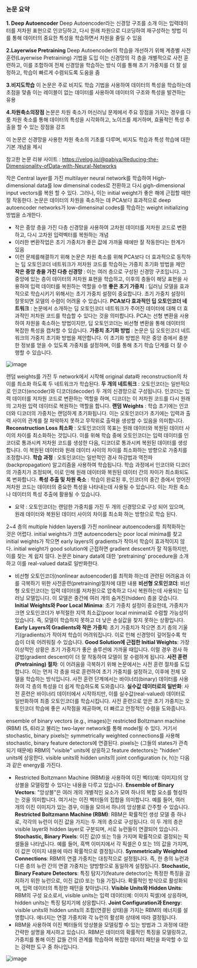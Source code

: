 ### 논문 요약
**1. Deep Autoencoder**
Deep Autoencoder라는 신경망 구조를 소개
이는 입력데이터를 저차원 표현으로 인코딩하고, 다시 원래 차원으로 디코딩하여 재구성하는 방법
이를 통해 데이터의 중요한 특성을 학습하면서 차원을 줄일 수 있음

**2.Layerwise Pretraining**
Deep Autoencoder의 학습을 개선하기 위해 계층별 사전 훈련(Layerwise Pretraining) 기법을 도입
이는 신경망의 각 층을 개별적으로 사전 훈련하고, 이를 조합하여 전체 신경망을 학습하는 방식
이를 통해 초기 가중치를 더 잘 설정하고, 학습이 빠르게 수렴되도록 도움을 줌

**3.비지도학습**
이 논문은 주로 비지도 학습 기법을 사용하여 데이터의 특성을 학습하는데 초점을 맞춤
이는 레이블이 없는 데이터를 사용하여 데이터의 구조와 특성을 발견하는 유용

**4.차원축소의장점**
논문은 차원 축소가 머신러닝 문제에서 주요 장점을 가지는 경우를 다룸
차원 축소를 통해 데이터의 특성을 시각화하고, 노이즈를 제거하며, 효율적인 특성 추출을 할 수 있는 장점을 강조

이 논문은 신경망을 사용한 차원 축소의 기초를 다루며, 비지도 학습과 특성 학습에 대한 기본 개념을 제시

참고한 논문 리뷰 사이트 : https://velog.io/@pabiya/Reducing-the-Dimensionality-ofData-with-Neural-Networks

작은 Central layer를 가진 multilayer neural network를 학습하여 High-dimensional data를 low dimensinal codes로 전환하고 다시 gigh-dimensional input vectors를 복원 할 수 있다.
그러나, 이는 initial weight가 좋은 해에 근접할 때만 잘 작동한다.
논문은 데이터의 차원을 축소하는 데 PCA보다 효과적으로 deep autoencoder networks가 low-dimensinal codes를 학습하는 weight initializing 방법을 소개한다.
- 작은 중앙 층을 가진 다층 신경망을 사용하여 고차원 데이터를 저차원 코드로 변환하고, 다시 고차원 입력벡터를 복원하는 개념
- 이러한 변환작업은 초기 가중치가 좋은 값에 가까울 때에만 잘 작동한다는 한계가 있음
- 이런 문제를해결하기 위해 논문은 차원 축소를 위해 PCA보다 더 효과적으로 동작하는 딥 오토인코더 네트워크가 저차원 코드를 학습하는 가중치 초기화 방법을 제안
**작은 중앙 층을 가진 다층 신경망** : 이는 여러 층으로 구성된 신경망 구조입니다. 그 중앙에 있는 층이 데이터의 저차원 표현을 학습하고, 이후의 층들이 해당 표현을 사용하여 입력 데이터를 복원하는 역할을 수행
**좋은 초기 가중치** : 딥러닝 모델을 효과적으로 학습시키기 위해서는 초기 가중치 설정이 중요합니다. 초기 가중치 설정이 잘못되면 모델의 수렴이 어려울 수 있습니다.
**PCA보다 효과적인 딥 오토인코더 네트워크** : 논문에서 소개하는 딥 오토인코더 네트워크가 주어진 데이터에 대해 더 효과적인 저차원 코드를 학습할 수 있다는 것을 의미합니다.
  PCA는 선형 변환을 사용하여 차원을 축소하는 방법이지만, 딥 오토인코더는 비선형 변환을 통해 데이터의 복잡한 특성을 캡처할 수 있습니다.
**가중치 초기화 방법** :  논문은 딥 오토인코더 네트워크의 가중치 초기화 방법을 제안합니다. 이 초기화 방법은 작은 중앙 층에서 충분한 정보를 얻을 수 있도록 가중치를 설정하며, 이를 통해 초기 학습 단계를 더 잘 수행할 수 있습니다.

![image](https://github.com/jooyeop/Computer_Vison_Paper/assets/97720878/073e370a-f449-4b95-af61-3b00011e0274)

랜덤 weights를 가진 두 network에서 시작해 original data롸 reconstruction의 차이를 최소화 하도록 두 네트워크가 학습된다.
**두 개의 네트워크** : 오토인코더는 일반적으로 인코더(encoder)와 디코더(decoder) 두 개의 신경망으로 구성됩니다.
인코더는 입력 데이터를 저차원 코드로 변환하는 역할을 하며, 디코더는 이 저차원 코드를 다시 원래의 고차원 입력 데이터로 복원하는 역할을 합니다.
**랜덤 Weights** : 학습 초기에는 인코더와 디코더의 가중치는 랜덤하게 초기화됩니다. 이는 오토인코더가 초기에는 입력과 출력 사이의 관계를 잘 파악하지 못하고 무작위로 출력을 생성할 수 있음을 의미합니다.
**Reconstruction Loss 최소화** : 오토인코더의 목표는 원래 데이터와 복원된 데이터 사이의 차이를 최소화하는 것입니다.
이를 위해 학습 중에 오토인코더는 입력 데이터를 인코더로 통과시켜 저차원 코드를 생성한 다음, 디코더로 통과시켜 복원된 데이터를 생성합니다.
이 복원된 데이터와 원래 데이터 사이의 차이를 최소화하는 방향으로 가중치를 조정합니다.
**학습 과정** : 오토인코더는 일반적인 경사 하강법과 역전파(backpropagation) 알고리즘을 사용하여 학습됩니다.
학습 과정에서 인코더와 디코더의 가중치가 조정되며, 이로 인해 원래 데이터와 복원된 데이터 간의 차이가 최소화되도록 변화합니다.
**특성 추출 및 차원 축소** : 학습이 완료된 후, 인코더의 중간 층에서 얻어진 저차원 코드는 데이터의 중요한 특성을 나타내는데 사용될 수 있습니다. 이는 차원 축소나 데이터의 특성 추출에 활용될 수 있습니다.
- 요약 : 오토인코더는 랜덤한 가중치를 가진 두 개의 신경망으로 구성 되어 있으며, 원래 데이터와 복원된 데이터 사이의 차이를 최소화 하는 방향으로 학습 된다.

2~4 층의 multiple hidden layers를 가진 nonlinear autoencoders를 최적화하는 것은 어렵다. initial weights가 크면 autoencoders는 poor local minima를 찾고 initial weights가 작으면 early layers의 gradients가 작아서 학습이 효과적이지 않다. initial weight가 good solution에 근접하면 gradient descent가 잘 작동하지만, 이를 찾는 게 쉽지 않다. 논문은 binary data에 대한 'pretraining' procedure을 소개하고 이를 real-valued data로 일반화한다.
- 비선형 오토인코더(nonlinear autoencoder)를 최적화 하는데 관련된 어려움과 이를 극복하기 위한 사전훈련(pretraining)절차에 대한 내용
**비선형 오토인코더**: 비선형 오토인코더는 입력 데이터를 저차원으로 압축하고 다시 복원하는데 사용되는 딥러닝 모델입니다. 이 모델은 중간에 여러 개의 숨겨진(hidden) 층을 갖습니다.
**Initial Weights와 Poor Local Minima**: 초기 가중치 설정이 중요한데, 가중치가 크면 오토인코더가 부적절한 지역 최소값(poor local minima)로 수렴할 가능성이 있습니다.
즉, 모델이 학습하지 못하고 더 낮은 손실값을 찾지 못하는 상황입니다.
**Early Layers의 Gradients와 작은 가중치**: 초기 가중치가 작으면 초기 층의 기울기(gradients)가 작아져 학습이 어려워집니다. 이로 인해 신경망이 깊어질수록 학습이 더욱 어려워질 수 있습니다.
**Good Solution에 근접한 Initial Weights**: 가장 이상적인 상황은 초기 가중치가 좋은 솔루션에 가까울 때입니다. 이럴 경우 경사 하강법(gradient descent)이 더 잘 작동하여 모델이 잘 수렴하게 됩니다.
**사전 훈련(Pretraining) 절차**: 이 어려움을 극복하기 위해 논문에서는 사전 훈련 절차를 도입합니다. 이는 먼저 각 층을 따로 훈련하여 초기 가중치를 설정하고, 이후에 전체 모델을 학습하는 방식입니다.
사전 훈련 단계에서는 바이너리(binary) 데이터를 사용하여 각 층의 특성을 더 쉽게 학습하도록 도와줍니다.
**실수값 데이터로의 일반화**: 사전 훈련은 바이너리 데이터에서 시작하지만, 이를 실수값(real-valued) 데이터로 일반화하여 최종 오토인코더를 학습시킵니다. 사전 훈련으로 얻은 초기 가중치는 오토인코더 학습에 좋은 시작점을 제공하며, 더 빠르고 안정적인 수렴을 도와줍니다.

ensemble of binary vectors (e.g., images)는 restricted Boltzmann machine (RBM) (5, 6)라고 불리는 two-layer network를 통해 model될 수 있다. 거기서 stochastic, binary pixels는 symmetrically weighted connections를 사용해 stochastic, binary feature detectors에 연결된다. pixels는 (그들의 states가 관측되기 때문에) RBM의 "visible" units에 상응하고 feature detectors는 "hidden" units에 상응한다. visible units와 hidden units의 joint configuration (v, h)는 다음과 같은 energy를 가진다.
- Restricted Boltzmann Machine (RBM)을 사용하여 이진 벡터(예: 이미지)의 앙상블을 모델링할 수 있다는 내용을 다루고 있습니다.
**Ensemble of Binary Vectors**: "앙상블"은 여러 개의 개별적인 요소가 모여 하나의 복합 요소를 형성하는 것을 의미합니다.
여기서는 이진 벡터들의 집합을 의미합니다. 예를 들어, 여러 개의 이진 이미지가 있는 경우, 이들을 모아서 하나의 앙상블로 간주할 수 있습니다.
**Restricted Boltzmann Machine (RBM)**: RBM은 확률적인 생성 모델 중 하나로, 각각의 뉴런이 이진 값을 가지는 두 개의 층으로 구성됩니다.
이 두 개의 층은 visible layer와 hidden layer로 구분되며, 서로 뉴런들이 연결되어 있습니다.
**Stochastic, Binary Pixels**: 이진 값(0 또는 1)을 가지며 확률적으로 결정되는 픽셀들을 나타냅니다.
예를 들어, 흑백 이미지에서 각 픽셀은 0 또는 1의 값을 가지며, 이 값은 이미지 내용에 따라 확률적으로 결정됩니다.
**Symmetrically Weighted Connections**: RBM의 연결 가중치는 대칭적으로 설정됩니다. 즉, 한 층의 뉴런과 다른 층의 뉴런 간의 연결 가중치는 양방향으로 동일하게 설정됩니다.
**Stochastic, Binary Feature Detectors**: 특징 탐지기(feature detector)는 특정한 특징을 감지하기 위한 뉴런으로, 이진 값(0 또는 1)을 가집니다. 확률적인 방식으로 활성화되며, 입력 데이터의 특정한 패턴을 찾아냅니다.
**Visible Units와 Hidden Units**: RBM의 구성 요소로서, visible units는 입력 데이터(예: 이미지 픽셀)에 상응하며, hidden units는 특징 탐지기에 상응합니다.
**Joint Configuration과 Energy**: visible units와 hidden units의 조합(연결된 상태)을 가지는 RBM의 에너지를 설명합니다. 에너지는 연결 가중치와 각 뉴런의 활성화 상태에 따라 결정됩니다.
- RBM을 사용하여 이진 벡터들의 앙상블을 모델링할 수 있는 방법과 그 과정에 대한 간략한 설명을 제시하고 있습니다. RBM은 데이터의 확률적인 특징을 모델링하고, 가중치를 통해 이진 값들 간의 관계를 학습하여 복잡한 데이터 패턴을 파악할 수 있는 강력한 도구 중 하나입니다.

![image](https://github.com/jooyeop/Computer_Vison_Paper/assets/97720878/abf19bcf-bf4f-4915-9949-ab794b8ec5b6)


